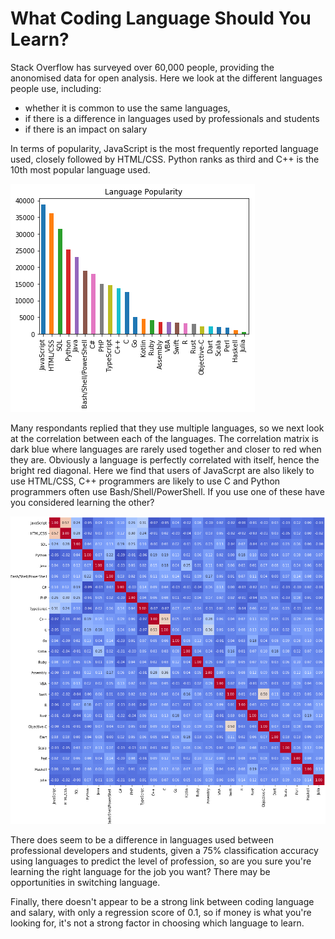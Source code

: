 # What Coding Language Should You Learn?

[image1]: https://github.com/natsci-droid/Udacity_DS_P1_Data_Science_Blog/blob/main/image1.png "Language Popularity"
[image2]: https://github.com/natsci-droid/Udacity_DS_P1_Data_Science_Blog/blob/main/image2.png "Correlation Matrix"

Stack Overflow has surveyed over 60,000 people, providing the anonomised data for open analysis. Here we look at the different languages people use, including:
* whether it is common to use the same languages,
* if there is a difference in languages used by professionals and students
* if there is an impact on salary

In terms of popularity, JavaScript is the most frequently reported language used, closely followed by HTML/CSS. Python ranks as third and C++ is the 10th most popular language used.

![Language Popularity][image1]

Many respondants replied that they use multiple languages, so we next look at the correlation between each of the languages. The correlation matrix is dark blue where languages are rarely used together and closer to red when they are. Obviously a language is perfectly correlated with itself, hence the bright red diagonal. Here we find that users of JavaScrpt are also likely to use HTML/CSS, C++ programmers are likely to use C and Python programmers often use Bash/Shell/PowerShell. If you use one of these have you considered learning the other?

![Correlation Matrix][image2]

There does seem to be a difference in languages used between professional developers and students, given a 75% classification accuracy using languages to predict the level of profession, so are you sure you're learning the right language for the job you want? There may be opportunities in switching language.

Finally, there doesn't appear to be a strong link between coding language and salary, with only a regression score of 0.1, so if money is what you're looking for, it's not a strong factor in choosing which language to learn.